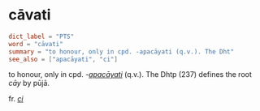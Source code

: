 # cāvati

``` toml
dict_label = "PTS"
word = "cāvati"
summary = "to honour, only in cpd. -apacāyati (q.v.). The Dht"
see_also = ["apacāyati", "ci"]
```

to honour, only in cpd. *\-[apacāyati](apacāyati.md)* (q.v.). The Dhtp (237) defines the root *cāy* by pūjā.

fr. *[ci](ci.md)*

